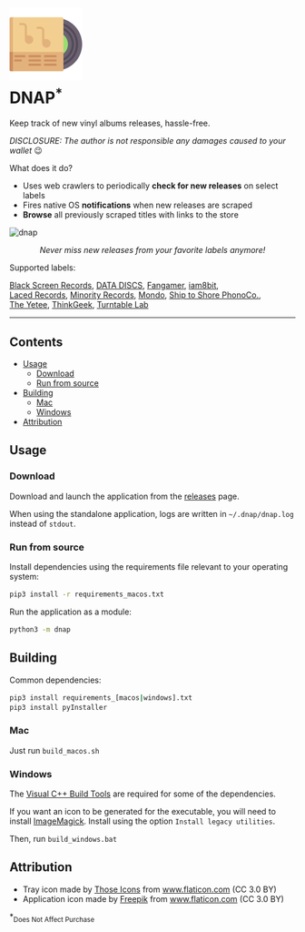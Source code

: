 
<h1>
    <img src=resources/icon/color/256.png width=128 height=128 />
    <br/>
    DNAP<sup>*</sup>
</h1>

Keep track of new vinyl albums releases, hassle-free.

_DISCLOSURE: The author is not responsible any damages caused to your wallet_ 😉

What does it do?

- Uses web crawlers to periodically **check for new releases** on select labels
- Fires native OS **notifications** when new releases are scraped
- **Browse** all previously scraped titles with links to the store

<img width="1120" alt="dnap" src="https://user-images.githubusercontent.com/4116708/36647147-7b174f48-1a81-11e8-9852-e84662fbdcf4.png">

<p align=center><i>Never miss new releases from your favorite labels anymore!</i></p>

Supported labels:

[Black Screen Records](http://blackscreenrecords.limitedrun.com), [DATA DISCS](https://data-discs.com/collections/all), [Fangamer](https://www.fangamer.com/collections/music), [iam8bit](https://store.iam8bit.co.uk/collections/vinyl),
<br> [Laced Records](https://www.lacedrecords.co/collections/vinyl), [Minority Records](https://www.minorityrecords.com/en/releases), [Mondo](https://mondotees.com/collections/music), [Ship to Shore PhonoCo.](https://www.shiptoshoremedia.com/store),
<br> [The Yetee](https://theyetee.com/collections/all/Music), [ThinkGeek](https://www.thinkgeek.com/collectibles/vinyl-records), [Turntable Lab](https://www.turntablelab.com/collections/vinyl-cds-date)

---

## Contents

- [Usage](#usage)
    - [Download](#download)
    - [Run from source](#run-from-source)
- [Building](#building)
    - [Mac](#mac)
    - [Windows](#windows)
- [Attribution](#attribution)

## Usage

### Download

Download and launch the application from the [releases](https://github.com/Tenchi2xh/DNAP/releases) page.

When using the standalone application, logs are written in `~/.dnap/dnap.log` instead of `stdout`.

### Run from source

Install dependencies using the requirements file relevant to your operating system:

```bash
pip3 install -r requirements_macos.txt
```

Run the application as a module:

```bash
python3 -m dnap
```

## Building

Common dependencies:

```bash
pip3 install requirements_[macos|windows].txt
pip3 install pyInstaller
```

### Mac

Just run `build_macos.sh`

### Windows

The [Visual C++ Build Tools](http://landinghub.visualstudio.com/visual-cpp-build-tools) are required for some of the dependencies.

If you want an icon to be generated for the executable, you will need to install [ImageMagick](https://www.imagemagick.org/script/download.php#windows). Install using the option `Install legacy utilities`.

Then, run `build_windows.bat`

## Attribution

- Tray icon made by [Those Icons](https://thoseicons.com/) from www.flaticon.com (CC 3.0 BY)
- Application icon made by [Freepik](http://www.freepik.com") from www.flaticon.com (CC 3.0 BY)

*<sub>Does Not Affect Purchase</sub>
